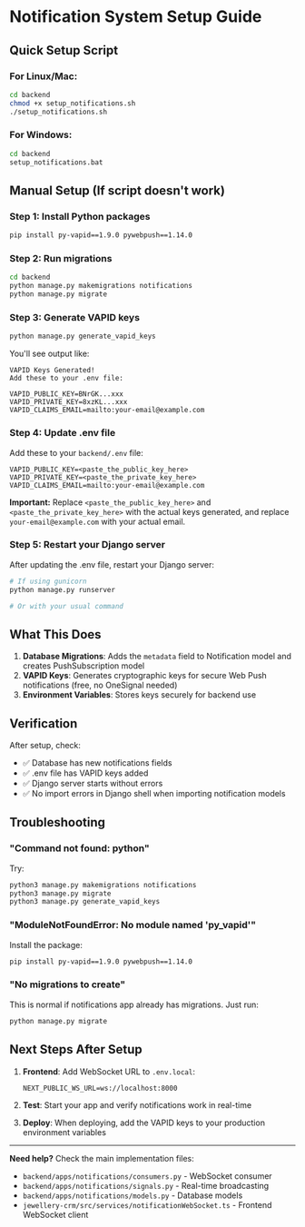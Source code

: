 # Notification System Setup Guide

## Quick Setup Script

### For Linux/Mac:
```bash
cd backend
chmod +x setup_notifications.sh
./setup_notifications.sh
```

### For Windows:
```cmd
cd backend
setup_notifications.bat
```

## Manual Setup (If script doesn't work)

### Step 1: Install Python packages
```bash
pip install py-vapid==1.9.0 pywebpush==1.14.0
```

### Step 2: Run migrations
```bash
cd backend
python manage.py makemigrations notifications
python manage.py migrate
```

### Step 3: Generate VAPID keys
```bash
python manage.py generate_vapid_keys
```

You'll see output like:
```
VAPID Keys Generated!
Add these to your .env file:

VAPID_PUBLIC_KEY=BNrGK...xxx
VAPID_PRIVATE_KEY=8xzKL...xxx
VAPID_CLAIMS_EMAIL=mailto:your-email@example.com
```

### Step 4: Update .env file

Add these to your `backend/.env` file:

```env
VAPID_PUBLIC_KEY=<paste_the_public_key_here>
VAPID_PRIVATE_KEY=<paste_the_private_key_here>
VAPID_CLAIMS_EMAIL=mailto:your-email@example.com
```

**Important:** Replace `<paste_the_public_key_here>` and `<paste_the_private_key_here>` with the actual keys generated, and replace `your-email@example.com` with your actual email.

### Step 5: Restart your Django server

After updating the .env file, restart your Django server:
```bash
# If using gunicorn
python manage.py runserver

# Or with your usual command
```

## What This Does

1. **Database Migrations**: Adds the `metadata` field to Notification model and creates PushSubscription model
2. **VAPID Keys**: Generates cryptographic keys for secure Web Push notifications (free, no OneSignal needed)
3. **Environment Variables**: Stores keys securely for backend use

## Verification

After setup, check:
- ✅ Database has new notifications fields
- ✅ .env file has VAPID keys added
- ✅ Django server starts without errors
- ✅ No import errors in Django shell when importing notification models

## Troubleshooting

### "Command not found: python"
Try:
```bash
python3 manage.py makemigrations notifications
python3 manage.py migrate
python3 manage.py generate_vapid_keys
```

### "ModuleNotFoundError: No module named 'py_vapid'"
Install the package:
```bash
pip install py-vapid==1.9.0 pywebpush==1.14.0
```

### "No migrations to create"
This is normal if notifications app already has migrations. Just run:
```bash
python manage.py migrate
```

## Next Steps After Setup

1. **Frontend**: Add WebSocket URL to `.env.local`:
   ```env
   NEXT_PUBLIC_WS_URL=ws://localhost:8000
   ```

2. **Test**: Start your app and verify notifications work in real-time

3. **Deploy**: When deploying, add the VAPID keys to your production environment variables

---

**Need help?** Check the main implementation files:
- `backend/apps/notifications/consumers.py` - WebSocket consumer
- `backend/apps/notifications/signals.py` - Real-time broadcasting
- `backend/apps/notifications/models.py` - Database models
- `jewellery-crm/src/services/notificationWebSocket.ts` - Frontend WebSocket client

